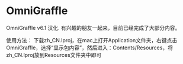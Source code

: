 OmniGraffle
===========

OmniGraffle v6.1 汉化.
有兴趣的朋友一起来，目前已经完成了大部分内容。

使用方法：
下载zh_CN.lproj，在mac上打开Application文件夹，右键点击OmniGraffle，选择“显示包内容”，然后进入：Contents/Resources，将zh_CN.lproj放到Resources文件夹中即可
